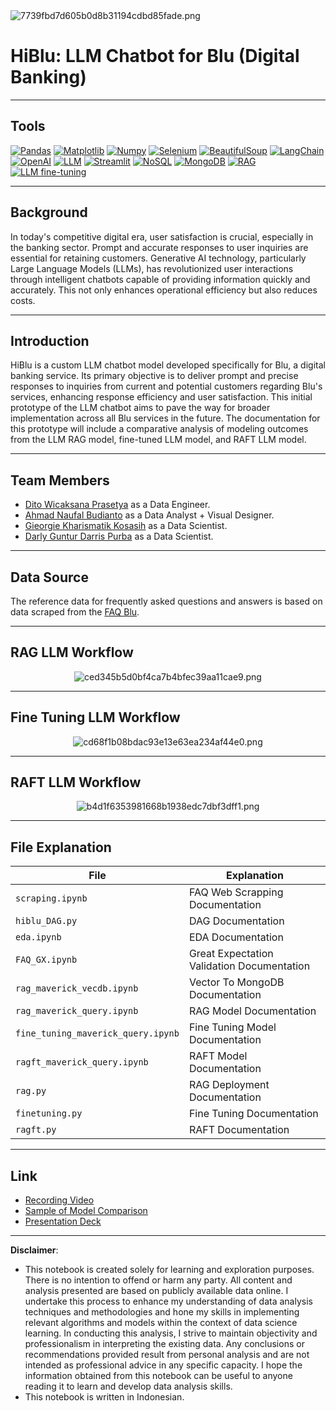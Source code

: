 <img src="https://imgtr.ee/images/2024/07/17/7739fbd7d605b0d8b31194cdbd85fade.png" alt="7739fbd7d605b0d8b31194cdbd85fade.png" border="0" />

# HiBlu: LLM Chatbot for Blu (Digital Banking)

---

## Tools
[<img src="https://img.shields.io/badge/Pandas-150458?style=for-the-badge&logo=pandas&logoColor=white" alt="Pandas" />](https://pandas.pydata.org/)
[<img src="https://img.shields.io/badge/Matplotlib-3776AB?style=for-the-badge&logo=matplotlib&logoColor=white" alt="Matplotlib" />](https://matplotlib.org/)
[<img src="https://img.shields.io/badge/Numpy-013243?style=for-the-badge&logo=numpy&logoColor=white" alt="Numpy" />](https://numpy.org/)
[<img src="https://img.shields.io/badge/Selenium-43B02A?style=for-the-badge&logo=selenium&logoColor=white" alt="Selenium" />](https://www.selenium.dev/)
[<img src="https://img.shields.io/badge/BeautifulSoup-430098?style=for-the-badge&logo=beautifulsoup&logoColor=white" alt="BeautifulSoup" />](https://www.crummy.com/software/BeautifulSoup/)
[<img src="https://img.shields.io/badge/LangChain-1A1A1A?style=for-the-badge" alt="LangChain" />](https://langchain.org/)
[<img src="https://img.shields.io/badge/OpenAI-FF6600?style=for-the-badge" alt="OpenAI" />](https://www.openai.com/)
[<img src="https://img.shields.io/badge/LLM-1A1A1A?style=for-the-badge" alt="LLM" />](https://en.wikipedia.org/wiki/Large_language_modeling)
[<img src="https://img.shields.io/badge/Streamlit-FF4B4B?style=for-the-badge&logo=streamlit&logoColor=white" alt="Streamlit" />](https://streamlit.io/)
[<img src="https://img.shields.io/badge/NoSQL-4DB33D?style=for-the-badge" alt="NoSQL" />](https://en.wikipedia.org/wiki/NoSQL)
[<img src="https://img.shields.io/badge/MongoDB-4EA94B?style=for-the-badge&logo=mongodb&logoColor=white" alt="MongoDB" />](https://www.mongodb.com/)
[<img src="https://img.shields.io/badge/RAG-1A1A1A?style=for-the-badge" alt="RAG" />](https://en.wikipedia.org/wiki/Retrieval-augmented_generation)
[<img src="https://img.shields.io/badge/LLM%20fine--tuning-1A1A1A?style=for-the-badge" alt="LLM fine-tuning" />](https://huggingface.co/transformers/model_sharing.html#fine-tuning)

---


## Background

In today's competitive digital era, user satisfaction is crucial, especially in the banking sector. Prompt and accurate responses to user inquiries are essential for retaining customers. Generative AI technology, particularly Large Language Models (LLMs), has revolutionized user interactions through intelligent chatbots capable of providing information quickly and accurately. This not only enhances operational efficiency but also reduces costs.

---

## Introduction

HiBlu is a custom LLM chatbot model developed specifically for Blu, a digital banking service. Its primary objective is to deliver prompt and precise responses to inquiries from current and potential customers regarding Blu's services, enhancing response efficiency and user satisfaction. This initial prototype of the LLM chatbot aims to pave the way for broader implementation across all Blu services in the future. The documentation for this prototype will include a comparative analysis of modeling outcomes from the LLM RAG model, fine-tuned LLM model, and RAFT LLM model.

---

## Team Members

   - [Dito Wicaksana Prasetya](https://github.com/ditoowp) as a Data Engineer.
   - [Ahmad Naufal Budianto](https://naufalbudianto.framer.website/) as a Data Analyst + Visual Designer.
   - [Gieorgie Kharismatik Kosasih](https://github.com/GieorgieK) as a Data Scientist.
   - [Darly Guntur Darris Purba](https://github.com/DarlyP) as a Data Scientist.

---

## Data Source

The reference data for frequently asked questions and answers is based on data scraped from the [FAQ Blu](https://blubybcadigital.id/info/faq).

---

## RAG LLM Workflow

<center><img src="https://imgtr.ee/images/2024/07/11/ced345b5d0bf4ca7b4bfec39aa11cae9.png" alt="ced345b5d0bf4ca7b4bfec39aa11cae9.png" border="0" /></center>

---

## Fine Tuning LLM Workflow

<center><img src="https://imgtr.ee/images/2024/07/04/cd68f1b08bdac93e13e63ea234af44e0.png" alt="cd68f1b08bdac93e13e63ea234af44e0.png" border="0" /></center>

---

## RAFT LLM Workflow

<center><img src="https://imgtr.ee/images/2024/07/04/b4d1f6353981668b1938edc7dbf3dff1.png" alt="b4d1f6353981668b1938edc7dbf3dff1.png" border="0" /></center>

---

## File Explanation

| File | Explanation |
| --- | --- |
| `scraping.ipynb` | FAQ Web Scrapping Documentation |
| `hiblu_DAG.py` | DAG Documentation |
| `eda.ipynb` | EDA Documentation |
| `FAQ_GX.ipynb` | Great Expectation Validation Documentation |
| `rag_maverick_vecdb.ipynb` | Vector To MongoDB Documentation |
| `rag_maverick_query.ipynb` | RAG Model Documentation |
| `fine_tuning_maverick_query.ipynb` | Fine Tuning Model Documentation |
| `ragft_maverick_query.ipynb` | RAFT Model Documentation |
| `rag.py` | RAG Deployment Documentation |
| `finetuning.py` | Fine Tuning Documentation |
| `ragft.py` | RAFT Documentation |

---
## Link

* [Recording Video](https://drive.google.com/file/d/1AUtG-WBEMWUht799C6bXHG-T645zUv1c/view?usp=sharing)
* [Sample of Model Comparison](https://docs.google.com/spreadsheets/d/1C6bjPlXn09hHPvgiO1LU5f2JuIc1eKDk/edit?usp=sharing&ouid=108097674241546601906&rtpof=true&sd=true)
* [Presentation Deck](https://drive.google.com/file/d/1f4l9zLxRy-XMTeoh-R_E-1vX2rvMJmST/view?usp=sharing)

---

**Disclaimer**: 
- This notebook is created solely for learning and exploration purposes. There is no intention to offend or harm any party. All content and analysis presented are based on publicly available data online. I undertake this process to enhance my understanding of data analysis techniques and methodologies and hone my skills in implementing relevant algorithms and models within the context of data science learning. In conducting this analysis, I strive to maintain objectivity and professionalism in interpreting the existing data. Any conclusions or recommendations provided result from personal analysis and are not intended as professional advice in any specific capacity. I hope the information obtained from this notebook can be useful to anyone reading it to learn and develop data analysis skills.
- This notebook is written in Indonesian.

